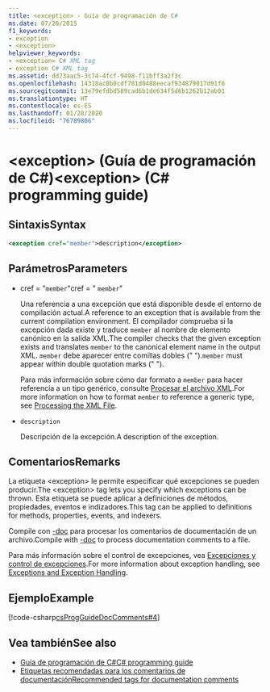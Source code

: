 ```yaml
---
title: <exception> - Guía de programación de C#
ms.date: 07/20/2015
f1_keywords:
- exception
- <exception>
helpviewer_keywords:
- <exception> C# XML tag
- exception C# XML tag
ms.assetid: dd73aac5-3c74-4fcf-9498-f11bff3a2f3c
ms.openlocfilehash: 14318ac0b0cdf781d0488eecaf934879017d91f6
ms.sourcegitcommit: 13e79efdbd589cad6b1de634f5d6b1262b12ab01
ms.translationtype: HT
ms.contentlocale: es-ES
ms.lasthandoff: 01/28/2020
ms.locfileid: "76789806"
---
```

# <a name="exception-c-programming-guide"></a><span data-ttu-id="209e1-102">\<exception> (Guía de programación de C#)</span><span class="sxs-lookup"><span data-stu-id="209e1-102">\<exception> (C# programming guide)</span></span>

## <a name="syntax"></a><span data-ttu-id="209e1-103">Sintaxis</span><span class="sxs-lookup"><span data-stu-id="209e1-103">Syntax</span></span>

```xml
<exception cref="member">description</exception>
```

## <a name="parameters"></a><span data-ttu-id="209e1-104">Parámetros</span><span class="sxs-lookup"><span data-stu-id="209e1-104">Parameters</span></span>

- <span data-ttu-id="209e1-105">cref = "`member`"</span><span class="sxs-lookup"><span data-stu-id="209e1-105">cref = " `member`"</span></span>

  <span data-ttu-id="209e1-106">Una referencia a una excepción que está disponible desde el entorno de compilación actual.</span><span class="sxs-lookup"><span data-stu-id="209e1-106">A reference to an exception that is available from the current compilation environment.</span></span> <span data-ttu-id="209e1-107">El compilador comprueba si la excepción dada existe y traduce `member` al nombre de elemento canónico en la salida XML.</span><span class="sxs-lookup"><span data-stu-id="209e1-107">The compiler checks that the given exception exists and translates `member` to the canonical element name in the output XML.</span></span> <span data-ttu-id="209e1-108">`member` debe aparecer entre comillas dobles (" ").</span><span class="sxs-lookup"><span data-stu-id="209e1-108">`member` must appear within double quotation marks (" ").</span></span>

  <span data-ttu-id="209e1-109">Para más información sobre cómo dar formato a `member` para hacer referencia a un tipo genérico, consulte [Procesar el archivo XML](processing-the-xml-file.md).</span><span class="sxs-lookup"><span data-stu-id="209e1-109">For more information on how to format `member` to reference a generic type, see [Processing the XML File](processing-the-xml-file.md).</span></span>

- `description`

  <span data-ttu-id="209e1-110">Descripción de la excepción.</span><span class="sxs-lookup"><span data-stu-id="209e1-110">A description of the exception.</span></span>

## <a name="remarks"></a><span data-ttu-id="209e1-111">Comentarios</span><span class="sxs-lookup"><span data-stu-id="209e1-111">Remarks</span></span>

<span data-ttu-id="209e1-112">La etiqueta \<exception> le permite especificar qué excepciones se pueden producir.</span><span class="sxs-lookup"><span data-stu-id="209e1-112">The \<exception> tag lets you specify which exceptions can be thrown.</span></span> <span data-ttu-id="209e1-113">Esta etiqueta se puede aplicar a definiciones de métodos, propiedades, eventos e indizadores.</span><span class="sxs-lookup"><span data-stu-id="209e1-113">This tag can be applied to definitions for methods, properties, events, and indexers.</span></span>

<span data-ttu-id="209e1-114">Compile con [-doc](../../language-reference/compiler-options/doc-compiler-option.md) para procesar los comentarios de documentación de un archivo.</span><span class="sxs-lookup"><span data-stu-id="209e1-114">Compile with [-doc](../../language-reference/compiler-options/doc-compiler-option.md) to process documentation comments to a file.</span></span>

<span data-ttu-id="209e1-115">Para más información sobre el control de excepciones, vea [Excepciones y control de excepciones](../exceptions/index.md).</span><span class="sxs-lookup"><span data-stu-id="209e1-115">For more information about exception handling, see [Exceptions and Exception Handling](../exceptions/index.md).</span></span>

## <a name="example"></a><span data-ttu-id="209e1-116">Ejemplo</span><span class="sxs-lookup"><span data-stu-id="209e1-116">Example</span></span>

[!code-csharp[csProgGuideDocComments#4](~/samples/snippets/csharp/VS_Snippets_VBCSharp/csProgGuideDocComments/CS/DocComments.cs#4)]

## <a name="see-also"></a><span data-ttu-id="209e1-117">Vea también</span><span class="sxs-lookup"><span data-stu-id="209e1-117">See also</span></span>

- [<span data-ttu-id="209e1-118">Guía de programación de C#</span><span class="sxs-lookup"><span data-stu-id="209e1-118">C# programming guide</span></span>](../index.md)
- [<span data-ttu-id="209e1-119">Etiquetas recomendadas para los comentarios de documentación</span><span class="sxs-lookup"><span data-stu-id="209e1-119">Recommended tags for documentation comments</span></span>](recommended-tags-for-documentation-comments.md)
